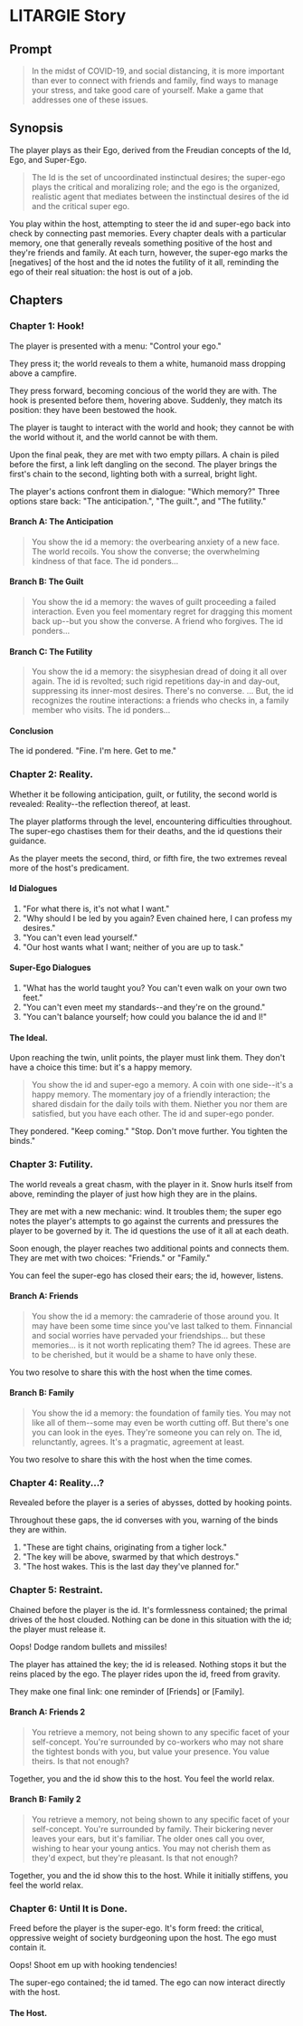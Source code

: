 # LITARGIE Story
## Prompt
> In the midst of COVID-19, and social distancing, it is more important than ever to connect with friends and family, find ways to manage your stress, and take good care of yourself. Make a game that addresses one of these issues.

## Synopsis
The player plays as their Ego, derived from the Freudian concepts of the Id, Ego, and Super-Ego.
> The Id is the set of uncoordinated instinctual desires; the super-ego plays the critical and moralizing role; and the ego is the organized, realistic agent that mediates between the instinctual desires of the id and the critical super ego.

You play within the host, attempting to steer the id and super-ego back into check by connecting past memories. Every chapter deals with a particular memory, one that generally reveals something positive of the host and they're friends and family. At each turn, however, the super-ego marks the [negatives] of the host and the id notes the futility of it all, reminding the ego of their real situation: the host is out of a job. 

## Chapters
### Chapter 1: Hook!
The player is presented with a menu: "Control your ego."

They press it; the world reveals to them a white, humanoid mass dropping above a campfire.

They press forward, becoming concious of the world they are with. The hook is presented before them, hovering above. Suddenly, they match its position: they have been bestowed the hook.

The player is taught to interact with the world and hook; they cannot be with the world without it, and the world cannot be with them. 

Upon the final peak, they are met with two empty pillars. A chain is piled before the first, a link left dangling on the second. The player brings the first's chain to the second, lighting both with a surreal, bright light. 

The player's actions confront them in dialogue: "Which memory?" Three options stare back: "The anticipation.", "The guilt.", and "The futility."

#### Branch A: The Anticipation
> You show the id a memory: the overbearing anxiety of a new face. 
> The world recoils. You show the converse; the overwhelming kindness of that face.
> The id ponders...

#### Branch B: The Guilt
> You show the id a memory: the waves of guilt proceeding a failed interaction.
> Even you feel momentary regret for dragging this moment back up--but you show the converse.
> A friend who forgives.
> The id ponders...

#### Branch C: The Futility
> You show the id a memory: the sisyphesian dread of doing it all over again.
> The id is revolted; such rigid repetitions day-in and day-out, suppressing its inner-most desires.
> There's no converse. 
> ...
> But, the id recognizes the routine interactions: a friends who checks in, a family member who visits.
> The id ponders...

#### Conclusion
The id pondered. "Fine. I'm here. Get to me."

### Chapter 2: Reality.
Whether it be following anticipation, guilt, or futility, the second world is revealed: Reality--the reflection thereof, at least. 

The player platforms through the level, encountering difficulties throughout. The super-ego chastises them for their deaths, and the id questions their guidance. 

As the player meets the second, third, or fifth fire, the two extremes reveal more of the host's predicament. 

#### Id Dialogues
1. "For what there is, it's not what I want."
2. "Why should I be led by you again? Even chained here, I can profess my desires."
3. "You can't even lead yourself."
4. "Our host wants what I want; neither of you are up to task."

#### Super-Ego Dialogues
1. "What has the world taught you? You can't even walk on your own two feet."
2. "You can't even meet my standards--and they're on the ground."
3. "You can't balance yourself; how could you balance the id and I!"

#### The Ideal.
Upon reaching the twin, unlit points, the player must link them. They don't have a choice this time: but it's a happy memory.

> You show the id and super-ego a memory. A coin with one side--it's a happy memory. The momentary joy of a friendly interaction; the shared disdain for the daily toils with them. Niether you nor them are satisfied, but you have each other. 
> The id and super-ego ponder.

They pondered. 
"Keep coming."
"Stop. Don't move further. You tighten the binds."

### Chapter 3: Futility.
The world reveals a great chasm, with the player in it. Snow hurls itself from above, reminding the player of just how high they are in the plains. 

They are met with a new mechanic: wind. It troubles them; the super ego notes the player's attempts to go against the currents and pressures the player to be governed by it. The id questions the use of it all at each death.

Soon enough, the player reaches two additional points and connects them. They are met with two choices: "Friends." or "Family."

You can feel the super-ego has closed their ears; the id, however, listens.

#### Branch A: Friends
> You show the id a memory: the camraderie of those around you. 
> It may have been some time since you've last talked to them. Finnancial and social worries have pervaded your friendships... but these memories... is it not worth replicating them? 
> The id agrees. These are to be cherished, but it would be a shame to have only these.

You two resolve to share this with the host when the time comes.

#### Branch B: Family
> You show the id a memory: the foundation of family ties.
> You may not like all of them--some may even be worth cutting off. But there's one you can look in the eyes. They're someone you can rely on.
> The id, relunctantly, agrees. It's a pragmatic, agreement at least.

You two resolve to share this with the host when the time comes.

### Chapter 4: Reality...?
Revealed before the player is a series of abysses, dotted by hooking points. 

Throughout these gaps, the id converses with you, warning of the binds they are within.

1. "These are tight chains, originating from a tigher lock."
2. "The key will be above, swarmed by that which destroys."
3. "The host wakes. This is the last day they've planned for."

### Chapter 5: Restraint.
Chained before the player is the id. It's formlessness contained; the primal drives of the host clouded. Nothing can be done in this situation with the id; the player must release it.

Oops! Dodge random bullets and missiles!

The player has attained the key; the id is released. Nothing stops it but the reins placed by the ego. The player rides upon the id, freed from gravity.

They make one final link: one reminder of [Friends] or [Family].

#### Branch A: Friends 2
> You retrieve a memory, not being shown to any specific facet of your self-concept.
> You're surrounded by co-workers who may not share the tightest bonds with you, but value your presence.
> You value theirs. Is that not enough?

Together, you and the id show this to the host. You feel the world relax.

#### Branch B: Family 2
> You retrieve a memory, not being shown to any specific facet of your self-concept.
> You're surrounded by family. Their bickering never leaves your ears, but it's familiar. 
> The older ones call you over, wishing to hear your young antics.
> You may not cherish them as they'd expect, but they're pleasant. Is that not enough?

Together, you and the id show this to the host. While it initially stiffens, you feel the world relax.

### Chapter 6: Until It is Done.
Freed before the player is the super-ego. It's form freed: the critical, oppressive weight of society burdgeoning upon the host. The ego must contain it.

Oops! Shoot em up with hooking tendencies!

The super-ego contained; the id tamed. The ego can now interact directly with the host.

#### The Host.